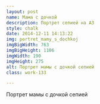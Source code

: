 ```yaml
---
layout: post
name: Мама с дочкой
description: Портрет сепией на А3
style: chalk
date: 2014-12-11 14:13:22
img: portret_mamy_s_dochkoj
imgBigWidth: 763
imgBigHeight: 1106
imgWidth: 190
imgHeight: 275
alt: Портрет мамы с дочкой сепией
class: work-133

---
```


Портрет мамы с дочкой сепией